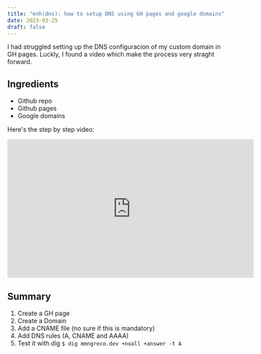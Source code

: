 ```yaml
---
title: "enh(dns): how to setup DNS using GH pages and google domains"
date: 2023-03-25
draft: false
---
```


I had struggled setting up the DNS configuracion of my custom domain in GH
pages. Luckly, I found a video which make the process very straght forward.

Ingredients
-----------

- Github repo
- Github pages
- Google domains

Here's the step by step video:

<iframe width="560" height="315" src="https://www.youtube-nocookie.com/embed/rKz6kIW4Uos" title="YouTube video player" frameborder="0" allow="accelerometer; autoplay; clipboard-write; encrypted-media; gyroscope; picture-in-picture; web-share" allowfullscreen></iframe>

Summary
-------

1. Create a GH page
1. Create a Domain
1. Add a CNAME file (no sure if this is mandatory)
1. Add DNS rules (A, CNAME and AAAA)
1. Test it with dig
   `$ dig mmngreco.dev +noall +answer -t A`

